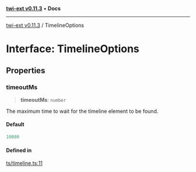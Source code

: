 [**twi-ext v0.11.3**](../README.md) • **Docs**

***

[twi-ext v0.11.3](../README.md) / TimelineOptions

# Interface: TimelineOptions

## Properties

### timeoutMs

> **timeoutMs**: `number`

The maximum time to wait for the timeline element to be found.

#### Default

```ts
10000
```

#### Defined in

[ts/timeline.ts:11](https://github.com/Robot-Inventor/twi-ext/blob/24fc91677a0d2aa2580a6ad2dc00635bd7cc459b/src/ts/timeline.ts#L11)
